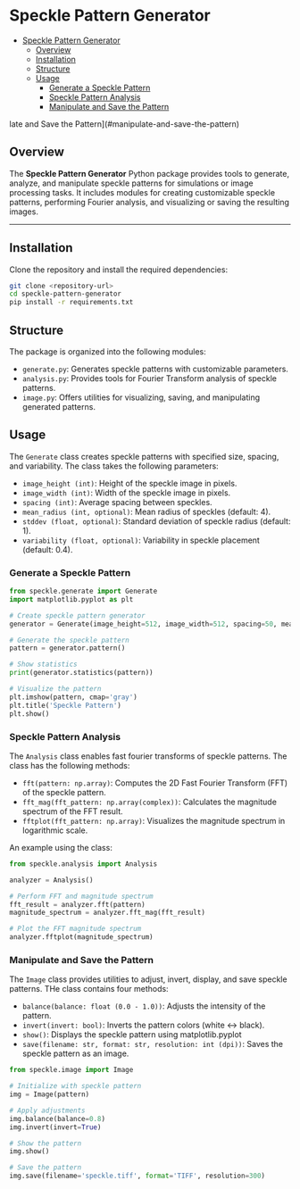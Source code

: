 # Speckle Pattern Generator

<!-- TOC -->

- [Speckle Pattern Generator](#speckle-pattern-generator)
  - [Overview](#overview)
  - [Installation](#installation)
  - [Structure](#structure)
  - [Usage](#usage)
    - [Generate a Speckle Pattern](#generate-a-speckle-pattern)
    - [Speckle Pattern Analysis](#speckle-pattern-analysis)
    - [Manipulate and Save the Pattern](#manipulate-and-save-the-pattern)

<!-- /TOC -->late and Save the Pattern](#manipulate-and-save-the-pattern)

<!-- /TOC -->

## Overview
The **Speckle Pattern Generator** Python package provides tools to generate, analyze, and manipulate speckle patterns for simulations or image processing tasks. It includes modules for creating customizable speckle patterns, performing Fourier analysis, and visualizing or saving the resulting images.

---

## Installation
Clone the repository and install the required dependencies:
```bash
git clone <repository-url>
cd speckle-pattern-generator
pip install -r requirements.txt
```

## Structure
The package is organized into the following modules:
* `generate.py`: Generates speckle patterns with customizable parameters.
* `analysis.py`: Provides tools for Fourier Transform analysis of speckle patterns.
* `image.py`: Offers utilities for visualizing, saving, and manipulating generated patterns.

## Usage
The `Generate` class creates speckle patterns with specified size, spacing, and variability. The class takes the following parameters:

* `image_height (int)`: Height of the speckle image in pixels.
* `image_width (int)`: Width of the speckle image in pixels.
* `spacing (int)`: Average spacing between speckles.
* `mean_radius (int, optional)`: Mean radius of speckles (default: 4).
* `stddev (float, optional)`: Standard deviation of speckle radius (default: 1).
* `variability (float, optional)`: Variability in speckle placement (default: 0.4).
### Generate a Speckle Pattern
```python
from speckle.generate import Generate
import matplotlib.pyplot as plt

# Create speckle pattern generator
generator = Generate(image_height=512, image_width=512, spacing=50, mean_radius=4, stddev=1, variability=0.4)

# Generate the speckle pattern
pattern = generator.pattern()

# Show statistics
print(generator.statistics(pattern))

# Visualize the pattern
plt.imshow(pattern, cmap='gray')
plt.title('Speckle Pattern')
plt.show()
```

### Speckle Pattern Analysis
The `Analysis` class enables fast fourier transforms of speckle patterns. The class has the following methods:
* `fft(pattern: np.array)`: Computes the 2D Fast Fourier Transform (FFT) of the speckle pattern.
* `fft_mag(fft_pattern: np.array(complex))`: Calculates the magnitude spectrum of the FFT result.
* `fftplot(fft_pattern: np.array)`: Visualizes the magnitude spectrum in logarithmic scale.

An example using the class:

```python
from speckle.analysis import Analysis

analyzer = Analysis()

# Perform FFT and magnitude spectrum
fft_result = analyzer.fft(pattern)
magnitude_spectrum = analyzer.fft_mag(fft_result)

# Plot the FFT magnitude spectrum
analyzer.fftplot(magnitude_spectrum)
```

### Manipulate and Save the Pattern
The `Image` class provides utilities to adjust, invert, display, and save speckle patterns. THe class contains four methods:

* `balance(balance: float (0.0 - 1.0))`: Adjusts the intensity of the pattern.
* `invert(invert: bool)`: Inverts the pattern colors (white ↔ black).
* `show()`: Displays the speckle pattern using matplotlib.pyplot
* `save(filename: str, format: str, resolution: int (dpi))`: Saves the speckle pattern as an image.

```Python
from speckle.image import Image

# Initialize with speckle pattern
img = Image(pattern)

# Apply adjustments
img.balance(balance=0.8)
img.invert(invert=True)

# Show the pattern
img.show()

# Save the pattern
img.save(filename='speckle.tiff', format='TIFF', resolution=300)
```

